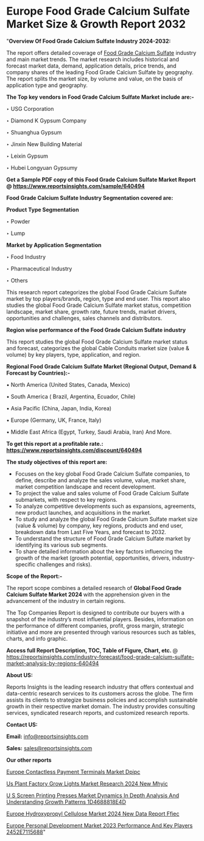 # Europe Food Grade Calcium Sulfate Market Size & Growth Report 2032

"<strong>Overview Of Food Grade Calcium Sulfate Industry 2024-2032:</strong>

The report offers detailed coverage of <a href=https://www.reportsinsights.com/sample/640494>Food Grade Calcium Sulfate</a> industry and main market trends. The market research includes historical and forecast market data, demand, application details, price trends, and company shares of the leading Food Grade Calcium Sulfate by geography. The report splits the market size, by volume and value, on the basis of application type and geography.

<strong>The Top key vendors in Food Grade Calcium Sulfate Market include are:- </strong>

‣ USG Corporation

‣ Diamond K Gypsum Company

‣ Shuanghua Gypsum

‣ Jinxin New Building Material

‣ Leixin Gypsum

‣ Hubei Longyuan Gypsumy

<strong>Get a Sample PDF copy of this Food Grade Calcium Sulfate Market Report </strong><strong>@ <a href=https://www.reportsinsights.com/sample/640494 style=color:#0000ff;>https://www.reportsinsights.com/sample/640494</a> </strong>

<strong>Food Grade Calcium Sulfate Industry Segmentation covered are:</strong>

<strong>Product Type Segmentation</strong>

‣ Powder

‣ Lump

<strong>Market by Application Segmentation</strong>

‣ Food Industry

‣ Pharmaceutical Industry

‣ Others

This research report categorizes the global Food Grade Calcium Sulfate market by top players/brands, region, type and end user. This report also studies the global Food Grade Calcium Sulfate market status, competition landscape, market share, growth rate, future trends, market drivers, opportunities and challenges, sales channels and distributors.

<strong>Region wise performance of the Food Grade Calcium Sulfate industry</strong><strong> </strong>

This report studies the global Food Grade Calcium Sulfate market status and forecast, categorizes the global Cable Conduits market size (value &amp; volume) by key players, type, application, and region. 

<strong>Regional Food Grade Calcium Sulfate Market (Regional Output, Demand &amp; Forecast by Countries):-</strong>

• North America (United States, Canada, Mexico)

• South America ( Brazil, Argentina, Ecuador, Chile)

• Asia Pacific (China, Japan, India, Korea)

• Europe (Germany, UK, France, Italy)

• Middle East Africa (Egypt, Turkey, Saudi Arabia, Iran) And More.

<strong>To get this report at a profitable rate.: <a href=https://www.reportsinsights.com/discount/640494 style=color:#0000ff;>https://www.reportsinsights.com/discount/640494</a></strong>

<strong>The study objectives of this report are:</strong>
<ul>
  <li>Focuses on the key global Food Grade Calcium Sulfate companies, to define, describe and analyze the sales volume, value, market share, market competition landscape and recent development.</li>
  <li>To project the value and sales volume of Food Grade Calcium Sulfate submarkets, with respect to key regions.</li>
  <li>To analyze competitive developments such as expansions, agreements, new product launches, and acquisitions in the market.</li>
  <li>To study and analyze the global Food Grade Calcium Sulfate market size (value &amp; volume) by company, key regions, products and end user, breakdown data from Last Five Years, and forecast to 2032.</li>
  <li>To understand the structure of Food Grade Calcium Sulfate market by identifying its various sub segments.</li>
  <li>To share detailed information about the key factors influencing the growth of the market (growth potential, opportunities, drivers, industry-specific challenges and risks).</li>
</ul>
<strong>Scope of the Report:-</strong><strong> </strong>

The report scope combines a detailed research of <strong>Global Food Grade Calcium Sulfate Market 2024 </strong>with the apprehension given in the advancement of the industry in certain regions.

The Top Companies Report is designed to contribute our buyers with a snapshot of the industry’s most influential players. Besides, information on the performance of different companies, profit, gross margin, strategic initiative and more are presented through various resources such as tables, charts, and info graphic.

<strong>Access full Report Description, TOC, Table of Figure, Chart, etc. </strong>@   <a href=https://reportsinsights.com/industry-forecast/food-grade-calcium-sulfate-market-analysis-by-regions-640494 style=color:#0000ff;>https://reportsinsights.com/industry-forecast/food-grade-calcium-sulfate-market-analysis-by-regions-640494</a>

<strong>About US:</strong>

Reports Insights is the leading research industry that offers contextual and data-centric research services to its customers across the globe. The firm assists its clients to strategize business policies and accomplish sustainable growth in their respective market domain. The industry provides consulting services, syndicated research reports, and customized research reports.

<strong>Contact US:</strong>

<p class=""""><b>Email:</b> <a href=mailto:info@reportsinsights.com>info@reportsinsights.com</a></p>
<p class=""""><b>Sales:</b> <a href=mailto:sales@reportsinsights.com>sales@reportsinsights.com</a></p>

<strong>Our other reports</strong>

<a href=https://www.linkedin.com/pulse/europe-contactless-payment-terminals-market-dpipc/>Europe Contactless Payment Terminals Market Dpipc</a>

<a href=https://www.linkedin.com/pulse/us-plant-factory-grow-lights-market-research-2024-new-mhyic/>Us Plant Factory Grow Lights Market Research 2024 New Mhyic</a>

<a href=https://medium.com/@amanmandal1286/u-s-screen-printing-presses-market-dynamics-in-depth-analysis-and-understanding-growth-patterns-1d4688818e4d>U S Screen Printing Presses Market Dynamics In Depth Analysis And Understanding Growth Patterns 1D4688818E4D</a>

<a href=https://www.linkedin.com/pulse/europe-hydroxypropyl-cellulose-market-2024-new-data-report-ffiec/>Europe Hydroxypropyl Cellulose Market 2024 New Data Report Ffiec</a>

<a href=https://medium.com/@swatiga40/europe-personal-development-market-2023-performance-and-key-players-2452e7115688>Europe Personal Development Market 2023 Performance And Key Players 2452E7115688</a>"

